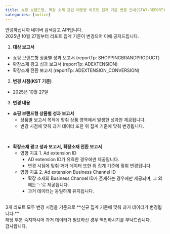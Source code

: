 ```yaml
---
title: 쇼핑 브랜드형, 확장 소재 관련 대용량 리포트 집계 기준 변경 안내(STAT-REPORT)
categories: [notice]
---
```


안녕하십니까 네이버 검색광고 API입니다.<br>
2025년 10월 27일부터 리포트 집계 기준이 변경되어 이에 공지드립니다. <br>

1. **대상 보고서** <br>
  * 쇼핑 브랜드형 상품별 성과 보고서 (reportTp: SHOPPINGBRANDPRODUCT)
  * 확장소재 광고 성과 보고서 (reportTp: ADEXTENSION)
  * 확장소재 전환 보고서 (reportTp: ADEXTENSION_CONVERSION)

2.  **변경 시점(KST 기준)** <br>
  * 2025년 10월 27일

3. **변경 내용**<br>

  - **쇼핑 브랜드형 상품별 성과 보고서**
    - 상품별 보고서 목적에 맞춰 상품 영역에서 발생한 성과만 제공됩니다. <br>
    - 변경 시점에 맞춰 과거 데이터 또한 위 집계 기준에 맞춰 변경됩니다. <br>
<br>

  * **확장소재 광고 성과 보고서, 확장소재 전환 보고서** <br>
    * 영향 지표 1. Ad extension ID <br>
      * AD extension ID가 유효한 경우에만 제공됩니다. <br>
      * 변경 시점에 맞춰 과거 데이터 또한 위 집계 기준에 맞춰 변경됩니다. <br>
    * 영향 지표 2. Ad extension Business Channel ID <br>
      * 확장 소재의 Business Channel ID가 존재하는 경우에만 제공되며, 그 외에는 '-'로 제공됩니다. <br>
      * 과거 데이터는 동일하게 유지됩니다. <br>

<br>
3개 리포트 모두 변경 시점을 기준으로 **신규 집계 기준에 맞춰 과거 데이터가 변경됩니다.** <br>
해당 부분 숙지하시어 과거 데이터가 필요하신 경우 백업하시기를 부탁드립니다.<br>
감사합니다.<br>
<br>


